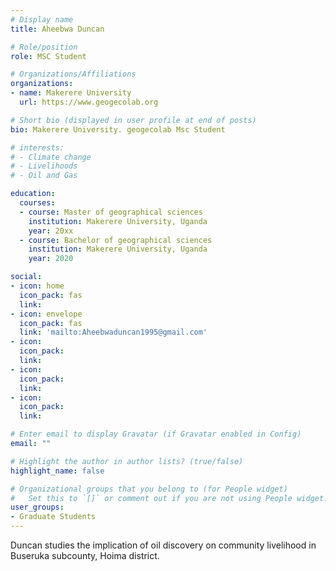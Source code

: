 ```yaml
---
# Display name
title: Aheebwa Duncan

# Role/position
role: MSC Student

# Organizations/Affiliations
organizations:
- name: Makerere University
  url: https://www.geogecolab.org

# Short bio (displayed in user profile at end of posts)
bio: Makerere University. geogecolab Msc Student

# interests:
# - Climate change
# - Livelihoods 
# - Oil and Gas 

education:
  courses:
  - course: Master of geographical sciences
    institution: Makerere University, Uganda
    year: 20xx
  - course: Bachelor of geographical sciences
    institution: Makerere University, Uganda
    year: 2020

social:
- icon: home
  icon_pack: fas
  link: 
- icon: envelope
  icon_pack: fas
  link: 'mailto:Aheebwaduncan1995@gmail.com'
- icon: 
  icon_pack: 
  link: 
- icon: 
  icon_pack: 
  link: 
- icon: 
  icon_pack: 
  link: 

# Enter email to display Gravatar (if Gravatar enabled in Config)
email: ""

# Highlight the author in author lists? (true/false)
highlight_name: false

# Organizational groups that you belong to (for People widget)
#   Set this to `[]` or comment out if you are not using People widget.
user_groups:
- Graduate Students
---
```


Duncan studies the implication of oil discovery on community livelihood in Buseruka subcounty, Hoima district.
